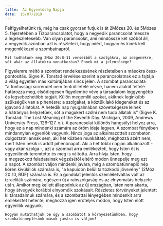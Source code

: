 ```yaml
---
title:  Az Egyenlõség Napja
date:  16/07/2019
---
```


Felfigyelhetünk rá, még ha csak gyorsan futjuk is át 2Mózes 20. és 5Mózes 5. fejezetében a Tízparancsolatot, hogy a negyedik parancsolat messze a legrészletesebb. Van olyan parancsolat, ami mindössze két szóból áll, a negyedik azonban azt is részletezi, hogy miért, hogyan és kinek kell megemlékezni a szombatnapról.

`Mit tudhatunk meg 2Móz 20:8-11 verseibõl a szolgákra, az idegenekre, sõt akár az állatokra vonatkozóan? Ennek mi a jelentõsége?`

Figyelemre méltó a szombat rendelkezésének részleteiben a másokra össz­pontosítás. Sigve K. Tonstad érvelése szerint a parancsolatnak ez a fajtája a világ egyetlen más kultúrájában sincs jelen. A szombat parancsolata "a fontossági sorrendet nem fentrõl lefelé nézve, hanem alulról felfelé határozza meg, elsõdlegesen figyelembe véve a társadalom leggyengébb és legsebezhetõbb tagjait. Külön megemlíti azokat, akiknek leginkább szükségük van a pihenésre: a szolgákat, a köztük lakó idegeneket és az igavonó állatokat. A hetedik nap nyugalmában szövetségesre lelnek a hátrányos helyzetûek, sõt a magukért szólni nem tudó állatok is" (Sigve K. Tonstad: The Lost Meaning of the Seventh Day. Michigan, 2009, Andrews University Press, 126-127. o.). A parancsolat különös hangsúlyt helyez arra, hogy ez a nap mindenki számára az öröm ideje legyen. A szombat fényében mindannyian egyenlõk vagyunk. Nincs joga az alkalmazottait szombaton dolgoztatni annak sem, aki hét közben munkáltató, méghozzá azért nem, mert Isten nekik is adott pihenõnapot. Aki a hét többi napján alkalmazott - vagy akár szolga -, azt a szombat arra emlékezteti, hogy Isten õt is egyenlõnek teremtette és meg is váltotta. Arra hívja Isten, hogy a megszokott feladatainak végzésétõl eltérõ módon ünnepelje meg ezt a napot. A szombat váljon mindenki javára, még a szombatünneplõ nép körén kívülállók számára is, "a kapuidon belül tartózkodó jövevény" (2Móz 20:10, RÚF) számára is. Ez a gondolat jelentõs szemléletváltás volt az izraeliták számára, egészen új a rabszolgaság és az elnyomatás helyzete után. Amikor meg kellett állapodniuk az új országban, Isten nem akarta, hogy átvegyék korábbi elnyomóik szokásait. Részletes törvényeket jelentett ki társadalmuk számára, és a szombattal lényegében mindenkit arra emlékeztet hetente, méghozzá igen erõteljes módon, hogy Isten elõtt egyenlõk vagyunk.

`Hogyan mutathatjuk be úgy a szombatot a környezetünkben, hogy szombatünneplésünk mások javára is váljon?`